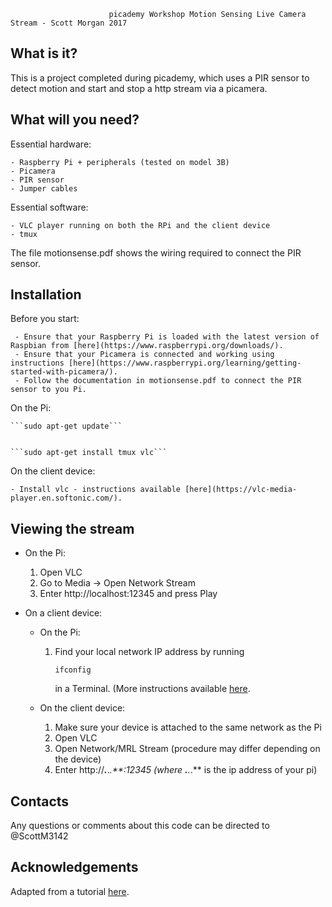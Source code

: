 
                          picademy Workshop Motion Sensing Live Camera Stream - Scott Morgan 2017

  What is it?
  -----------

  This is a project completed during picademy, which uses a PIR sensor to detect motion and start and stop a http stream via a picamera. 

  What will you need?
  -------------

  Essential hardware:

    - Raspberry Pi + peripherals (tested on model 3B)
    - Picamera
    - PIR sensor
    - Jumper cables

  Essential software:

    - VLC player running on both the RPi and the client device
    - tmux

  The file motionsense.pdf shows the wiring required to connect the PIR sensor. 
  
  Installation
  ------------

  Before you start:

     - Ensure that your Raspberry Pi is loaded with the latest version of Raspbian from [here](https://www.raspberrypi.org/downloads/).
     - Ensure that your Picamera is connected and working using instructions [here](https://www.raspberrypi.org/learning/getting-started-with-picamera/).     
     - Follow the documentation in motionsense.pdf to connect the PIR sensor to you Pi. 

  On the Pi:

    ```sudo apt-get update```


    ```sudo apt-get install tmux vlc```  

  On the client device:

    - Install vlc - instructions available [here](https://vlc-media-player.en.softonic.com/).
    

  Viewing the stream
  ------------

  - On the Pi:
    1. Open VLC
    2. Go to Media -> Open Network Stream
    3. Enter http://localhost:12345 and press Play

  - On a client device:
      - On the Pi:
        1. Find your local network IP address by running 
           ```
           ifconfig
           ```
           in a Terminal. (More instructions available [here](https://learn.adafruit.com/adafruits-raspberry-pi-lesson-3-network-setup/finding-your-pis-ip-address).

      - On the client device:
          1. Make sure your device is attached to the same network as the Pi
          2. Open VLC
          3. Open Network/MRL Stream (procedure may differ depending on the device) 
          4. Enter http://***.***.*.**:12345 (where ***.***.*.** is the ip address of your pi)

  Contacts
  --------

  Any questions or comments about this code can be directed to @ScottM3142


  Acknowledgements
  --------

  Adapted from a tutorial [here](http://www.raspberry-projects.com/pi/pi-hardware/raspberry-pi-camera/streaming-video-using-vlc-player).

